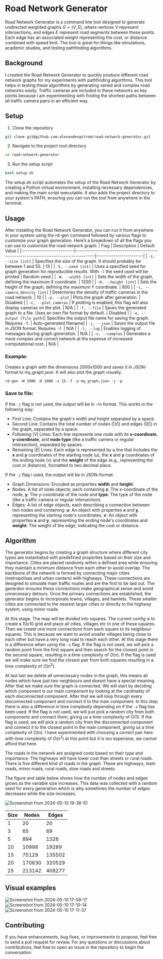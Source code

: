 # Road Network Generator
Road Network Generator is a command line tool designed to generate undirected weighted graphs $G = (V, E)$, where vertices $V$ represent intersections, and edges $E$ represent road segments between these points. Each edge has an associated weight representing the cost, or distance combined with speed limit. The tool is great for things like simulations, academic studies, and testing pathfinding algorithms.

## Background
I created the Road Network Generator to quickly produce different road network graphs for my experiments with pathfinding algorithms. This tool helps in testing these algorithms by generating varied and complex road networks easily. Traffic cameras are included in these networks as key points because i am experimenting with finding the shortest paths between all traffic camera pairs in an efficient way.
## Setup
1. Clone the repository
```bash
git clone git@github.com:alexandengstrom/road-network-generator.git
```
2. Navigate to the project root directory
```bash
cd road-network-generator
```
3. Run the setup script
```bash
bash setup.sh
```
The setup.sh script automates the setup of the Road Network Generator by creating a Python virtual environment, installing necessary dependencies, and making the main script executable. It also adds the project directory to your system's PATH, ensuring you can run the tool from anywhere in the terminal. 
## Usage
After installing the Road Network Generator, you can run it from anywhere in your system using the rd-gen command followed by various flags to customize your graph generation. Here’s a breakdown of all the flags you can use to customize the road network graph:
| Flag                      | Description                                                                            | Default Value          |
|---------------------------|----------------------------------------------------------------------------------------|------------------------|
| `-s, --size [int]`        | Specifies the size of the graph. It should probably be between 1 and 50.                | 13                     |
| `-S, --seed [int]`        | Uses a specified seed for graph generation for reproducible results. With `-l` the seed used will be printed                     | Random seed            |
| `-W, --width [int]`       | Sets the width of the graph, defining the maximum X coordinate.                         | 1200                   |
| `-H, --height [int]`      | Sets the height of the graph, defining the maximum Y coordinate.                        | 800                    |
| `-c, --camera_density [int]` | Determines the density of traffic cameras in the road network.                         | 10                     |
| `-p, --plot`              | Plots the graph after generation.                                                       | Disabled               |
| `-C, --plot_cameras`      | If plotting is enabled, this flag will also display cameras on the plot.                | N/A                    |
| `-f, --file`              | Saves the generated graph to a file. Uses an own file format by default.                | Disabled        |
| `-o, --output [file path]`| Specifies the output file name for saving the graph. Requires `-f`.                    | Auto-generated filename|
| `-j, --json`              | Saves the output file in JSON format. Requires `-f`.                                    | N/A                    |
| `-l, --log`               | Enables logging of messages during graph generation.                                    | N/A                    |
| `-x, --complex`           | Generates a more complex and correct network at the expense of increased computational cost. | N/A              |
### Example:
Creates a graph with the dimensions 2000x1000 and saves it in JSON-format to my_graph.json. It will also plot the graph visually.
```
rd-gen -W 2000 -H 1000 -s 15 -f -o my_graph.json -j -p
```

### Save to file:
If the `-j` flag is not used, the output will be in -rn format. This works in the following way:
- First Line: Contains the graph's width and height separated by a space.
- Second Line: Contains the total number of nodes ($|V|$) and edges ($|E|$) in the graph, separated by a space.
- Following $|V|$ Lines: Each line represents one node with its **x-coordinate**, **y-coordinate**, and **node type** (like a traffic camera or regular intersection), separated by spaces.
- Remaining $|E|$ Lines: Each edge is represented by a line that includes the **x** and **y** coordinates of the starting node (u), the **x** and **y** coordinates of the ending node (v) and the **weight** of the edge (e.g., representing the cost or distance), formatted to two decimal place.

If the `-j` flag i used, the output will be in JSON-format:
- Graph Dimensions: Encoded as properties **width** and **height**.
- Nodes: A list of node objects, each containing **x**: The x-coordinate of the node, **y**: The y-coordinate of the node and **type**: The type of the node (like a traffic camera or regular intersection).
- Edges: A list of edge objects, each describing a connection between two nodes and containing: **u**: An object with properties **x** and **y**, representing the starting node's coordinates, **v**: An object with properties **x** and **y**, representing the ending node's coordinates and **weight**: The weight of the edge, indicating the cost or distance.

## Algorithm
The generator begins by creating a graph structure where different city types are instantiated with predefined properties based on their size and importance. Cities are placed randomly within a defined area while ensuring they maintain a minimum distance from each other to avoid overlap. The backbone of the network is formed by connecting major cities (metropolises and urban centers) with highways. These connections are designed to simulate main traffic routes and are the first to be laid out. The generator ensures these connections make geographical sense and avoid unnecessary detours. Once the primary connections are established, the generator begins to incorporate towns, villages, and hamlets. These smaller cities are connected to the nearest larger cities or directly to the highway system, using minor roads. 

At this stage. The map will be divided into squares. The current config is to create a 10x10 grid and place all cities, villages etc in one of these squares. Then we create one more connections from each square to its neighbour squares. This is because we want to avoid smaller villages being close to each other but have a very long road to reach each other. At this stage there is a difference when using the `-x` flag. If the flag is not used, we will pick a random point from the first square and then search for the closest point in the second square, resulting in a time complexity of $O(n)$. If the flag is used we will make sure we find the closest pair from both squares resulting in a time complexity of $O(n^2)$.

At last last we delete all unnecessary nodes in the graph, this means all nodes which have just two neighbours and doesnt have a special meaning. After that we make sure the graph is connected. We will start by deciding which component is our main component by looking at the cardinality of each disconnected component. After that we will loop through every disconnected component and connect it to the main component. In this step there is also a difference in time complexity depending on if the `-x` flag has been used. If the flag is not used, we will just pick a random city from both components and connect them, giving us a time complexity of $O(1)$. If the flag is used, we will pick a random city from the disconnected component and connect it to the closest point in the main component, giving us a time complexity of $O(n)$. I have experimented with choosing a correct pair here with time complexity of $O(n^2)$ at this point but it is too expensive, we cannot afford that here.

The roads in the network are assigned costs based on their type and importance. The highways will have lower cost than streets or rural roads. There is five different kind of roads in the graph. These are highways, main roads, minor roads, rural roads, slow roads and streets.

The figure and table below shows how the number of nodes and edges grows as the variable size increases. This data was collected with a random seed for every generation which is why sometimes the number of edges decreases while the size increases.

![Screenshot from 2024-05-10 19-38-51](https://github.com/alexandengstrom/road-network-generator/assets/123507241/970a6c17-8aea-457e-8c43-cb7df06f4ef1)


| Size | Nodes  | Edges  |
|------|--------|--------|
| 1    | 20     | 20     |
| 3    | 65     | 69     |
| 5    | 894    | 1326   |
| 10   | 10998  | 19289  |
| 15   | 75129  | 135502 |
| 20   | 170630 | 320529 |
| 25   | 213142 | 408277 |

## Visual examples
![Screenshot from 2024-05-10 17-09-17](https://github.com/alexandengstrom/road-network-generator/assets/123507241/d8fbbce8-b12f-42a1-956a-80963ac56047)
![Screenshot from 2024-05-10 17-10-14](https://github.com/alexandengstrom/road-network-generator/assets/123507241/24d1688f-1824-42fa-997f-993905c66b67)
![Screenshot from 2024-05-10 17-11-37](https://github.com/alexandengstrom/road-network-generator/assets/123507241/02e89d19-1875-4f5d-bb81-3a3f5bfd95c9)


## Contributing
If you have enhancements, bug fixes, or improvements to propose, feel free to send a pull request for review. For any questions or discussions about contributions, feel free to open an issue in the repository to begin the conversation.
